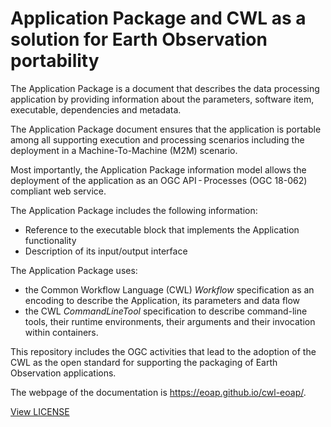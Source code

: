 # Application Package and CWL as a solution for Earth Observation portability

The Application Package is a document that describes the data processing application by providing information about the parameters, software item, executable, dependencies and metadata.

The Application Package document ensures that the application is portable among all supporting execution and processing scenarios including the deployment in a Machine-To-Machine (M2M) scenario.

Most importantly, the Application Package information model allows the deployment of the application as an OGC API - Processes (OGC 18-062) compliant web service.

The Application Package includes the following information:

* Reference to the executable block that implements the Application functionality
* Description of its input/output interface

The Application Package uses:

* the Common Workflow Language (CWL) *Workflow* specification as an encoding to describe the Application, its parameters and data flow
* the CWL *CommandLineTool* specification to describe command-line tools, their runtime environments, their arguments and their invocation within containers.

This repository includes the OGC activities that lead to the adoption of the CWL as the open standard for supporting the packaging of Earth Observation applications.

The webpage of the documentation is https://eoap.github.io/cwl-eoap/. 

[View LICENSE](!LICENSE)